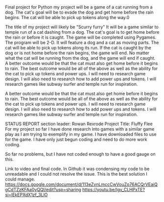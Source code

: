 Final project for Python
my project will be a game of a cat running from a dog. The cat's goal will be to evade the dog and get home before the rain begins. The cat will be able to pick up tokens along the way.0

The title of my project will likely be 
"Scurry furry"
It will be a game similar to temple run of a cat dashing from a dog. The cat's goal is to get home before the rain or before it is caught.
The game will be completed using Pygames. The program will be 2-D. It will feature a dog and a cat as moving parts. The cat will be able to pick up tokens along its run. If the cat is caught by the dog or is not home before the rain begins, the game will end.
No matter what the cat will be running from the dog, and the game will end if caught.
A better outcome would be that the cat must also get home before it begins to rain. 
The best outcome would be all of the above as well as the ability for the cat to pick up tokens and power ups.
I will need to research game design. I will also need to research how to add power ups and tokens. I will research games like subway surfer and temple run for inspiration. 

A better outcome would be that the cat must also get home before it begins to rain. 
The best outcome would be all of the above as well as the ability for the cat to pick up tokens and power ups.
I will need to research game design. I will also need to research how to add power ups and tokens. I will research games like subway surfer and temple run for inspiration. 

STATUS REPORT
section leader: Rowan Rexrode
Project Title: Fluffy Flee
For my project so far I have done research into games with a similar game play as I am trying to exemplify in my game. I have downloaded files to use for the game.
I have only just begun coding and need to do more work coding.

So far no problems, but I have not coded enough to have a good gauge on this.

Link to video and final code. In Github it was condensing my code to be unreadable and I could not resolve the issue. This is the best solution I could manage.
https://docs.google.com/document/d/113eZvnLmccCwVouZo76ACQrVEaiQgCdTZzKFAa0yQQI/edit?usp=sharing
https://youtu.be/Igv_CLHPxTE?si=lEkEPXdX1zf_3LlO




                    
                 
        
      
      
     


